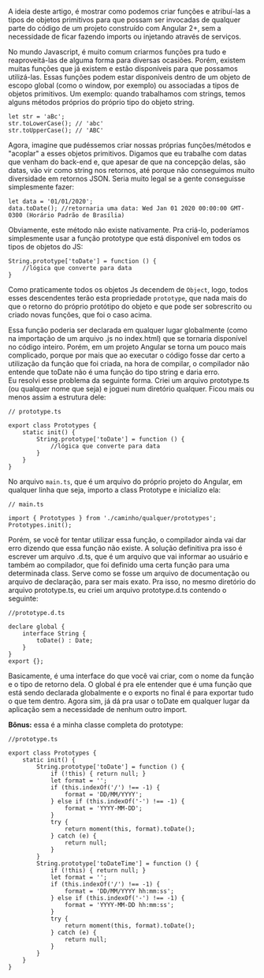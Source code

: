 A ideia deste artigo, é mostrar como podemos criar funções e atribuí-las a tipos de objetos primitivos para que possam ser invocadas de qualquer parte do código de um projeto construído com Angular 2+, sem a necessidade de ficar fazendo imports ou injetando através de serviços. 

No mundo Javascript, é muito comum criarmos funções pra tudo e reaproveitá-las de alguma forma para diversas ocasiões. Porém, existem muitas funções que já existem e estão disponíveis para que possamos utilizá-las. Essas funções podem estar disponíveis dentro de um objeto de escopo global (como o window, por exemplo) ou associadas a tipos de objetos primitivos. Um exemplo: quando trabalhamos com strings, temos alguns métodos próprios do próprio tipo do objeto string.

``` 
let str = 'aBc';  
str.toLowerCase(); // 'abc'
str.toUpperCase(); // 'ABC'
```

Agora, imagine que pudéssemos criar nossas próprias funções/métodos e "acoplar" a esses objetos primitivos. Digamos que eu trabalhe com datas que venham do back-end e, que apesar de que na concepção delas, são datas, vão vir como string nos retornos, até porque não conseguimos muito diversidade em retornos JSON. Seria muito legal se a gente conseguisse simplesmente fazer:

``` 
let data = '01/01/2020';
data.toDate(); //retornaria uma data: Wed Jan 01 2020 00:00:00 GMT-0300 (Horário Padrão de Brasília)
```

Obviamente, este método não existe nativamente. Pra criá-lo, poderíamos simplesmente usar a função prototype que está disponível em todos os tipos de objetos do JS:

``` 
String.prototype['toDate'] = function () {
    //lógica que converte para data
}
```

Como praticamente todos os objetos Js decendem de `Object`, logo, todos esses descendentes terão esta propriedade `prototype`, que nada mais do que o retorno do próprio protótipo do objeto e que pode ser sobrescrito ou criado novas funções, que foi o caso acima. 

Essa função poderia ser declarada em qualquer lugar globalmente (como na importação de um arquivo .js no index.html) que se tornaria disponível no código inteiro. Porém, em um projeto Angular se torna um pouco mais complicado, porque por mais que ao executar o código fosse dar certo a utilização da função que foi criada, na hora de compilar, o compilador não entende que toDate não é uma função do tipo string e daria erro.  
Eu resolvi esse problema da seguinte forma. Criei um arquivo prototype.ts (ou qualquer nome que seja) e joguei num diretório qualquer. Ficou mais ou menos assim a estrutura dele:

``` 
// prototype.ts

export class Prototypes {
    static init() {
        String.prototype['toDate'] = function () {
            //lógica que converte para data
        }
    }
}
``` 

No arquivo `main.ts`, que é um arquivo do próprio projeto do Angular, em qualquer linha que seja, importo a class Prototype e inicializo ela:

```
// main.ts

import { Prototypes } from './caminho/qualquer/prototypes';
Prototypes.init();
```

Porém, se você for tentar utilizar essa função, o compilador ainda vai dar erro dizendo que essa função não existe. A solução definitiva pra isso é escrever um arquivo .d.ts, que é um arquivo que vai informar ao usuário e também ao compilador, que foi definido uma certa função para uma determinada class. Serve como se fosse um arquivo de documentação ou arquivo de declaração, para ser mais exato. Pra isso, no mesmo diretório do arquivo prototype.ts, eu criei um arquivo prototype.d.ts contendo o seguinte:

``` 
//prototype.d.ts

declare global {
    interface String {
        toDate() : Date;
    }
}
export {};
``` 

Basicamente, é uma interface do que você vai criar, com o nome da função e o tipo de retorno dela. O global é pra ele entender que é uma função que está sendo declarada globalmente e o exports no final é para exportar tudo o que tem dentro. Agora sim, já dá pra usar o toDate em qualquer lugar da aplicação sem a necessidade de nenhum outro import.

**Bônus:** essa é a minha classe completa do prototype:
``` 
//prototype.ts

export class Prototypes {
    static init() {
        String.prototype['toDate'] = function () {
            if (!this) { return null; }
            let format = '';
            if (this.indexOf('/') !== -1) {
                format = 'DD/MM/YYYY';
            } else if (this.indexOf('-') !== -1) {
                format = 'YYYY-MM-DD';
            }
            try {
                return moment(this, format).toDate();
            } catch (e) {
                return null;
            }
        }
        String.prototype['toDateTime'] = function () {
            if (!this) { return null; }
            let format = '';
            if (this.indexOf('/') !== -1) {
                format = 'DD/MM/YYYY hh:mm:ss';
            } else if (this.indexOf('-') !== -1) {
                format = 'YYYY-MM-DD hh:mm:ss';
            }
            try {
                return moment(this, format).toDate();
            } catch (e) {
                return null;
            }
        }
    }
} 
``` 
